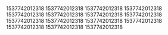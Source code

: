 1537742012318
1537742012318
1537742012318
1537742012318
1537742012318
1537742012318
1537742012318
1537742012318
1537742012318
1537742012318
1537742012318
1537742012318
1537742012318
1537742012318
1537742012318